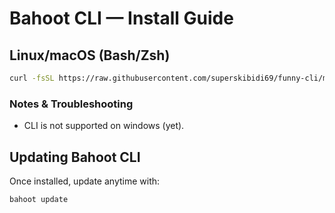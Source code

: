 
# Bahoot CLI —  Install Guide

## Linux/macOS (Bash/Zsh)
```bash
curl -fsSL https://raw.githubusercontent.com/superskibidi69/funny-cli/main/bahoot | bash -s install && source ~/.bashrc 2>/dev/null || source ~/.zshrc
```

### Notes & Troubleshooting
- CLI is not supported on windows (yet).

## Updating Bahoot CLI
Once installed, update anytime with:
```shell
bahoot update
```
